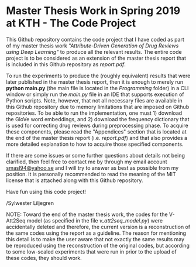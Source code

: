 # Master Thesis Work in Spring 2019 at KTH - The Code Project
This Github repository contains the code project that I have coded as part of my master thesis work _"Attribute-Driven Generation of Drug Reviews using Deep Learning"_ to produce all the relevant results. The entire code project is to be considered as an extension of the master thesis report that is included in this Github repository as _report.pdf_.

To run the experiments to produce the (roughly equivalent) results that were later published in the master thesis report, then it is enough to merely run **python main.py** (the main file is located in the _Programming_ folder) in a CLI window or simply run the _main.py_ file in an IDE that supports execution of Python scripts. Note, however, that not all necessary files are available in this Github repository due to memory limitations that are imposed on Github repositories. To be able to run the implementation, one must 1) download the GloVe word embeddings, and 2) download the frequency dictionary that is used for correcting drug reviews during preprocessing phase. To acquire these components, please read the "Appendices" section that is located at the end of the master thesis report (i.e. _report.pdf_) and that also provides a more detailed explanation to how to acquire those specified components.

If there are some issues or some further questions about details not being clarified, then feel free to contact me by through my email account smasl94@yahoo.se and I will try to answer as best as possible from my position. It is personally recommended to read the meaning of the MIT license that is attached along with this Github repository.

Have fun using this code project!

/Sylwester Liljegren

NOTE: Toward the end of the master thesis work, the codes for the V-Att2Seq model (as specified in the file _v_att2seq_model.py_) were accidentally deleted and therefore, the current version is a reconstruction of the same codes using the report as a guideline. The reason for mentioning this detail is to make the user aware that not exactly the same results may be reproduced using the reconstruction of the original codes, but according to some low-scaled experiments that were run in prior to the upload of these codes, they should work.
